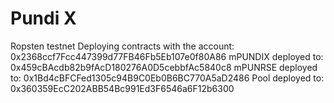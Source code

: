 # Pundi X

Ropsten testnet
Deploying contracts with the account: 0x2368ccf7Fcc447399d77FB46Fb5Eb107e0f80A86
mPUNDIX deployed to: 0x459cBAcdb82b9fAcD180276A0D5cebbfAc5840c8
mPUNRSE deployed to: 0x1Bd4cBFCFed1305c94B9C0Eb0B6BC770A5aD2486
Pool deployed to: 0x360359EcC202ABB54Bc991Ed3F6546a6F12b6300
